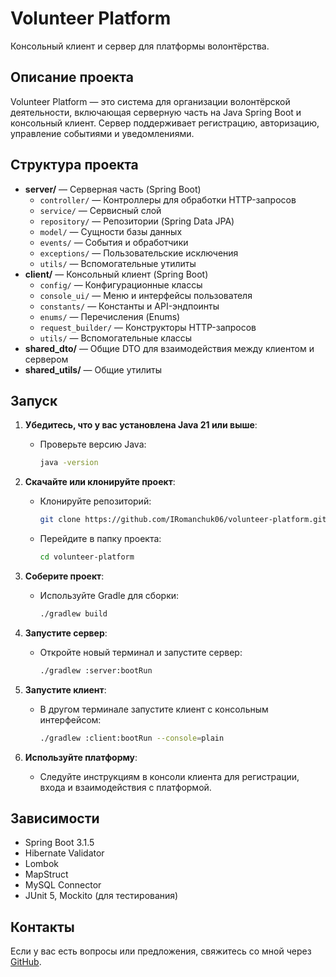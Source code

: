 # Volunteer Platform

Консольный клиент и сервер для платформы волонтёрства.

## Описание проекта

Volunteer Platform — это система для организации волонтёрской деятельности, включающая серверную часть на Java Spring Boot и консольный клиент. Сервер поддерживает регистрацию, авторизацию, управление событиями и уведомлениями.

## Структура проекта

- **server/** — Серверная часть (Spring Boot)
  - `controller/` — Контроллеры для обработки HTTP-запросов
  - `service/` — Сервисный слой
  - `repository/` — Репозитории (Spring Data JPA)
  - `model/` — Сущности базы данных
  - `events/` — События и обработчики
  - `exceptions/` — Пользовательские исключения
  - `utils/` — Вспомогательные утилиты
- **client/** — Консольный клиент (Spring Boot)
  - `config/` — Конфигурационные классы
  - `console_ui/` — Меню и интерфейсы пользователя
  - `constants/` — Константы и API-эндпоинты
  - `enums/` — Перечисления (Enums)
  - `request_builder/` — Конструкторы HTTP-запросов
  - `utils/` — Вспомогательные классы
- **shared_dto/** — Общие DTO для взаимодействия между клиентом и сервером
- **shared_utils/** — Общие утилиты

## Запуск

1. **Убедитесь, что у вас установлена Java 21 или выше**:
    - Проверьте версию Java:
      ```bash
      java -version
      ```

2. **Скачайте или клонируйте проект**:
    - Клонируйте репозиторий:
      ```bash
      git clone https://github.com/IRomanchuk06/volunteer-platform.git
      ```
    - Перейдите в папку проекта:
      ```bash
      cd volunteer-platform
      ```

3. **Соберите проект**:
    - Используйте Gradle для сборки:
      ```bash
      ./gradlew build
      ```

4. **Запустите сервер**:
    - Откройте новый терминал и запустите сервер:
      ```bash
      ./gradlew :server:bootRun
      ```

5. **Запустите клиент**:
    - В другом терминале запустите клиент с консольным интерфейсом:
      ```bash
      ./gradlew :client:bootRun --console=plain
      ```

6. **Используйте платформу**:
    - Следуйте инструкциям в консоли клиента для регистрации, входа и взаимодействия с платформой.

## Зависимости
- Spring Boot 3.1.5
- Hibernate Validator
- Lombok
- MapStruct
- MySQL Connector
- JUnit 5, Mockito (для тестирования)

## Контакты
Если у вас есть вопросы или предложения, свяжитесь со мной через [GitHub](https://github.com/IRomanchuk06).

